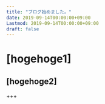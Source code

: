 ```yaml
---
title: "ブログ始めました。"
date: 2019-09-14T00:00:00+09:00
Lastmod: 2019-09-14T00:00:00+09:00
draft: false
---
```


# [hogehoge1]

## [hogehoge2]

+++